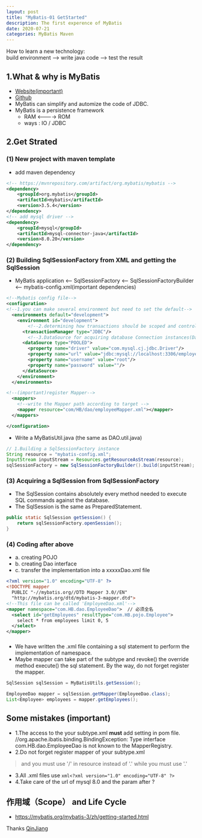 ```yaml
---
layout: post
title: "MyBatis-01 GetStarted"
description: The first experence of MyBatis
date: 2020-07-21
categories: MyBatis Maven
--- 
```

How to learn a new technology:  
build environment --> write java code --> test the result

## 1.What & why is MyBatis

- [Website(important)](https://mybatis.org/mybatis-3/zh/index.html)
- [Github](https://github.com/mybatis/mybatis-3)
- MyBatis can simplify and automize the code of JDBC.
- MyBatis is a persistence framework
  - RAM <----> ROM
  - ways : IO / JDBC

## 2.Get Strated

### (1) New project with maven template

- add maven dependency

```xml
<!-- https://mvnrepository.com/artifact/org.mybatis/mybatis -->
<dependency>
    <groupId>org.mybatis</groupId>
    <artifactId>mybatis</artifactId>
    <version>3.5.4</version>
</dependency>
<!-- add mysql driver -->
<dependency>
    <groupId>mysql</groupId>
    <artifactId>mysql-connector-java</artifactId>
    <version>8.0.20</version>
</dependency>
```

### (2) Building SqlSessionFactory from XML and getting the SqlSession

- MyBatis application <-- SqlSessionFactory <-- SqlSessionFactoryBuilder <-- mybatis-config.xml(important dependencies)

```xml
<!--Mybatis config file-->
<configuration>
<!--1.you can make several environment but need to set the default-->
  <environments default="development">
    <environment id="development">
        <!--2.determining how transactions should be scoped and controlled(TransactionManager)-->
      <transactionManager type="JDBC"/>
        <!--3.DataSource for acquiring database Connection instances(DataSource)-->
      <dataSource type="POOLED">
        <property name="driver" value="com.mysql.cj.jdbc.Driver"/>
        <property name="url" value="jdbc:mysql://localhost:3306/employees?useSSL=false&amp;useUnicode=true&amp;serverTimezone=UTC&amp;characterEncoding=UTF-8"/>
        <property name="username" value="root"/>
        <property name="password" value=""/>
      </dataSource>
    </environment>
  </environments>

<!--(important)register Mapper-->
  <mappers>
    <!--write the Mapper path according to target -->
    <mapper resource="com/HB/dao/employeeMapper.xml"></mapper>
  </mappers>

</configuration>
```

- Write a MyBatisUtil.java (the same as DAO.util.java)

```java
// 1.Building a SqlSessionFactory instance
String resource = "mybatis-config.xml";
InputStream inputStream = Resources.getResourceAsStream(resource);
sqlSessionFactory = new SqlSessionFactoryBuilder().build(inputStream);
```

### (3) Acquiring a SqlSession from SqlSessionFactory

- The SqlSession contains absolutely every method needed
 to execute SQL commands against the database.
- The SqlSession is the same as PreparedStatement.

```java
public static SqlSession getSession() {
    return sqlSessionFactory.openSession();
}
```

### (4) Coding after above

- a. creating POJO
- b. creating Dao interface
- c. transfer the implementation into a xxxxxDao.xml file

```xml
<?xml version="1.0" encoding="UTF-8" ?>
<!DOCTYPE mapper
  PUBLIC "-//mybatis.org//DTD Mapper 3.0//EN"
  "http://mybatis.org/dtd/mybatis-3-mapper.dtd">
<!--This file can be called 'EmployeeDao.xml'-->
<mapper namespace="com.HB.dao.EmployeeDao">  // 必须全名
  <select id="getEmployees" resultType="com.HB.pojo.Employee">
    select * from employees limit 0, 5
  </select>
</mapper>
```

### 

  - We have written the .xml file containing a sql statement to perform the implementation of namespace.
  - Maybe mapper can take part of the subtype and revoke() the override method execute() the sql statement. By the way, do not forget register the mapper.

```java
SqlSession sqlSession = MyBatisUtils.getSession();

EmployeeDao mapper = sqlSession.getMapper(EmployeeDao.class);
List<Employee> employees = mapper.getEmployees();
```

## Some mistakes (important)

- 1.The access to the your subtype.xml __must__ add <build> setting in pom file.  
  //org.apache.ibatis.binding.BindingException: Type interface com.HB.dao.EmployeeDao is not known to the MapperRegistry.
- 2.Do not forget register mapper of your subtype.xml
> <mapper resource="com/HB/dao/employeeMapper.xml"></mapper>
and  you must use '/' in resource instead of '.'
while 
> <mapper namespace="com.HB.dao.EmployeeMapper">
you must use '.'
- 3.All .xml files use ```xml<?xml version="1.0" encoding="UTF-8" ?>```
- 4.Take care of the url of mysql 8.0 and the param after ?  

## 作用域（Scope） and Life Cycle

- https://mybatis.org/mybatis-3/zh/getting-started.html



Thanks [QinJiang](https://space.bilibili.com/95256449?spm_id_from=333.788.b_765f7570696e666f.2)